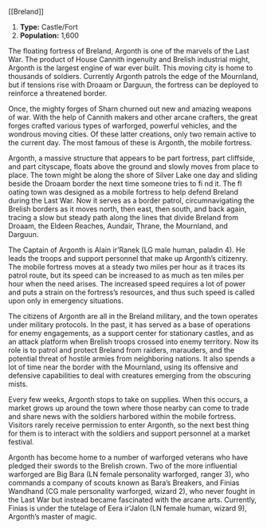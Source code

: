 [[Breland]]
1. **Type:** Castle/Fort
2. **Population:** 1,600

The floating fortress of Breland, Argonth is one of the marvels of the Last War. The product of House Cannith ingenuity and Brelish industrial might, Argonth is the largest engine of war ever built. This moving city is home to thousands of soldiers. Currently Argonth patrols the edge of the Mournland, but if tensions rise with Droaam or Darguun, the fortress can be deployed to reinforce a threatened border.

Once, the mighty forges of Sharn churned out new and amazing weapons of war. With the help of Cannith makers and other arcane crafters, the great forges crafted various types of warforged, powerful vehicles, and the wondrous moving cities. Of these latter creations, only two remain active to the current day. The most famous of these is Argonth, the mobile fortress.

Argonth, a massive structure that appears to be part fortress, part cliffside, and part cityscape, floats above the ground and slowly moves from place to place. The town might be along the shore of Silver Lake one day and sliding beside the Droaam border the next time someone tries to fi nd it. The fl oating town was designed as a mobile fortress to help defend Breland during the Last War. Now it serves as a border patrol, circumnavigating the Brelish borders as it moves north, then east, then south, and back again, tracing a slow but steady path along the lines that divide Breland from Droaam, the Eldeen Reaches, Aundair, Thrane, the Mournland, and Darguun.

The Captain of Argonth is Alain ir’Ranek (LG male human, paladin 4). He leads the troops and support personnel that make up Argonth’s citizenry. The mobile fortress moves at a steady two miles per hour as it traces its patrol route, but its speed can be increased to as much as ten miles per hour when the need arises. The increased speed requires a lot of power and puts a strain on the fortress’s resources, and thus such speed is called upon only in emergency situations.

The citizens of Argonth are all in the Breland military, and the town operates under military protocols. In the past, it has served as a base of operations for enemy engagements, as a support center for stationary castles, and as an attack platform when Brelish troops crossed into enemy territory. Now its role is to patrol and protect Breland from raiders, marauders, and the potential threat of hostile armies from neighboring nations. It also spends a lot of time near the border with the Mournland, using its offensive and defensive capabilities to deal with creatures emerging from the obscuring mists.

Every few weeks, Argonth stops to take on supplies. When this occurs, a market grows up around the town where those nearby can come to trade and share news with the soldiers harbored within the mobile fortress. Visitors rarely receive permission to enter Argonth, so the next best thing for them is to interact with the soldiers and support personnel at a market festival.

Argonth has become home to a number of warforged veterans who have pledged their swords to the Brelish crown. Two of the more influential warforged are Big Bara (LN female personality warforged, ranger 3), who commands a company of scouts known as Bara’s Breakers, and Finias Wandhand (CG male personality warforged, wizard 2), who never fought in the Last War but instead became fascinated with the arcane arts. Currently, Finias is under the tutelage of Eera ir’Jalon (LN female human, wizard 9), Argonth’s master of magic.